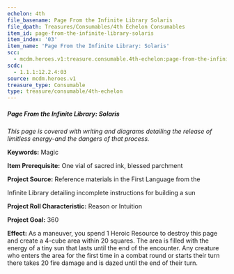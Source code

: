 ```yaml
---
echelon: 4th
file_basename: Page From the Infinite Library Solaris
file_dpath: Treasures/Consumables/4th Echelon Consumables
item_id: page-from-the-infinite-library-solaris
item_index: '03'
item_name: 'Page From the Infinite Library: Solaris'
scc:
  - mcdm.heroes.v1:treasure.consumable.4th-echelon:page-from-the-infinite-library-solaris
scdc:
  - 1.1.1:12.2.4:03
source: mcdm.heroes.v1
treasure_type: Consumable
type: treasure/consumable/4th-echelon
---
```


##### Page From the Infinite Library: Solaris

*This page is covered with writing and diagrams detailing the release of limitless energy-and the dangers of that process.*

**Keywords:** Magic

**Item Prerequisite:** One vial of sacred ink, blessed parchment

**Project Source:** Reference materials in the First Language from the

Infinite Library detailing incomplete instructions for building a sun

**Project Roll Characteristic:** Reason or Intuition

**Project Goal:** 360

**Effect:** As a maneuver, you spend 1 Heroic Resource to destroy this page and create a 4-cube area within 20 squares. The area is filled with the energy of a tiny sun that lasts until the end of the encounter. Any creature who enters the area for the first time in a combat round or starts their turn there takes 20 fire damage and is dazed until the end of their turn.
